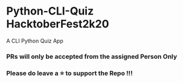 # Python-CLI-Quiz HacktoberFest2k20

A CLI Python Quiz App 

### PRs will only be accepted from the assigned Person Only

### Please do leave a :star: to support the Repo !!! 

